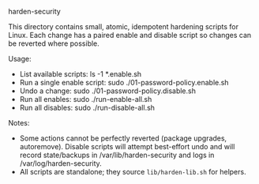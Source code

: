 harden-security

This directory contains small, atomic, idempotent hardening scripts for Linux.
Each change has a paired enable and disable script so changes can be reverted where possible.

Usage:
- List available scripts: ls -1 *.enable.sh
- Run a single enable script: sudo ./01-password-policy.enable.sh
- Undo a change: sudo ./01-password-policy.disable.sh
- Run all enables: sudo ./run-enable-all.sh
- Run all disables: sudo ./run-disable-all.sh

Notes:
- Some actions cannot be perfectly reverted (package upgrades, autoremove). Disable scripts will attempt best-effort undo and will record state/backups in /var/lib/harden-security and logs in /var/log/harden-security.
- All scripts are standalone; they source `lib/harden-lib.sh` for helpers.
